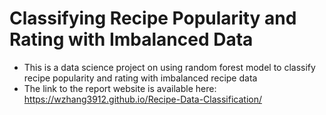 # Classifying Recipe Popularity and Rating with Imbalanced Data 

- This is a data science project on using random forest model to classify recipe popularity and rating with imbalanced recipe data
- The link to the report website is available here: https://wzhang3912.github.io/Recipe-Data-Classification/
